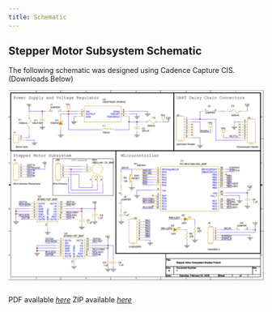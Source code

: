 ```yaml
---
title: Schematic
---
```


## Stepper Motor Subsystem Schematic
The following schematic was designed using Cadence Capture CIS. (Downloads Below)

![Schematic Design](Schematic_Design_Feb22.png)

PDF available [*here*](BPollock_StepperSubsystem_V2.pdf)
ZIP available [*here*](BPollock_Subsystem.zip)
